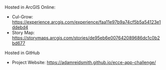 Hosted in ArcGIS Online:

- Cul-Grow: https://experience.arcgis.com/experience/faa11e97b9a74cf5b5a54123e1ddebd4
- Story Map: https://storymaps.arcgis.com/stories/de95eb6e007642089686dc1c0b2bd677

Hosted in GitHub
- Project Website: https://adamreidsmith.github.io/ecce-app-challenge/
